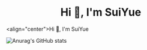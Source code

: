 <h1 align="center">Hi 👋, I'm SuiYue</h1>

<align="center">Hi 👋, I'm SuiYue

![Anurag's GitHub stats](https://github-readme-stats.vercel.app/api?username=SuiYue124&theme=gruvbox&show_icons=true)